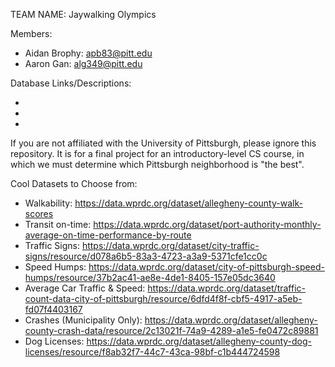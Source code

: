 TEAM NAME: Jaywalking Olympics

Members:
* Aidan Brophy: apb83@pitt.edu
* Aaron Gan: alg349@pitt.edu

Database Links/Descriptions:

* 

* 

* 

If you are not affiliated with the University of Pittsburgh, please ignore this repository.
It is for a final project for an introductory-level CS course, in which we must determine which Pittsburgh neighborhood is "the best".


Cool Datasets to Choose from:
* Walkability: https://data.wprdc.org/dataset/allegheny-county-walk-scores
* Transit on-time: https://data.wprdc.org/dataset/port-authority-monthly-average-on-time-performance-by-route
* Traffic Signs: https://data.wprdc.org/dataset/city-traffic-signs/resource/d078a6b5-83a3-4723-a3a9-5371cfe1cc0c
* Speed Humps: https://data.wprdc.org/dataset/city-of-pittsburgh-speed-humps/resource/37b2ac41-ae8e-4de1-8405-157e05dc3640
* Average Car Traffic & Speed: https://data.wprdc.org/dataset/traffic-count-data-city-of-pittsburgh/resource/6dfd4f8f-cbf5-4917-a5eb-fd07f4403167
* Crashes (Municipality Only): https://data.wprdc.org/dataset/allegheny-county-crash-data/resource/2c13021f-74a9-4289-a1e5-fe0472c89881
* Dog Licenses: https://data.wprdc.org/dataset/allegheny-county-dog-licenses/resource/f8ab32f7-44c7-43ca-98bf-c1b444724598
